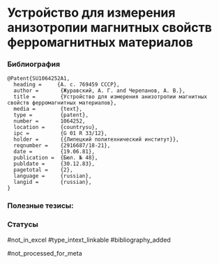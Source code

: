 # Устройство для измерения анизотропии магнитных свойств ферромагнитных материалов

### Библиография
```
@Patent{SU1064252A1,
  heading =     {А. с. 769459 СССР},
  author =       {Журавский, А. Г. and Черепанов, А. В.},
  title =        {Устройство для измерения анизотропии магнитных свойств ферромагнитных материалов},
  media =        {text},
  type =         {patent},
  number =       1064252,
  location =     {countrysu},
  ipc =          {G 01 R 33/12},
  holder =       {{Липецкий политехнический институт}},
  reqnumber =    {2916687/18-21},
  date =         {19.06.81},
  publication =  {Бюл. № 48},
  publdate =     {30.12.83},
  pagetotal =    {2},
  language =     {russian},
  langid =       {russian},
}
```

### Полезные тезисы:

### Статусы
#not_in_excel 
#type_intext_linkable
#bibliography_added

#not_processed_for_meta
